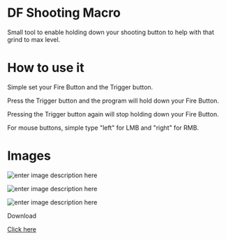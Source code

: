# DF Shooting Macro
Small tool to enable holding down your shooting button to help with that grind to max level.

# How to use it

Simple set your Fire Button and the Trigger button.

Press the Trigger button and the program will hold down your Fire Button.

Pressing the Trigger button again will stop holding down your Fire Button.

For mouse buttons, simple type "left" for LMB and "right" for RMB.

# Images

![enter image description here](https://i.imgur.com/MKJZqGd.png)

![enter image description here](https://i.imgur.com/7CrsA2J.png)

![enter image description here](https://i.imgur.com/LsYISA5.png)

Download

[Click here](https://github.com/ils94/DF_Shooting_Macro/releases/download/release/DFSM.zip)
